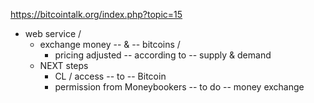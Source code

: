 https://bitcointalk.org/index.php?topic=15

* web service / 
  * exchange money -- & -- bitcoins /
    * pricing adjusted -- according to -- supply & demand 
  * NEXT steps
    * CL / access -- to -- Bitcoin
    * permission from Moneybookers -- to do -- money exchange
